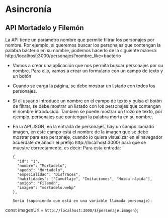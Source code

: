# Asincronía

## API Mortadelo y Filemón

La API tiene un parámetro nombre que permite filtrar los personajes por nombre. Por ejemplo, si queremos buscar los personajes que contengan la palabra bacterio en su nombre, podemos hacerlo de la siguiente manera:
http://localhost:3000/personajes?nombre_like=bacterio

- Vamos a crear una aplicación que nos permita buscar personajes por su nombre. Para ello, vamos a crear un formulario con un campo de texto y un botón
- Cuando se carga la página, se debe mostrar un listado con todos los personajes.

- Si el usuario introduce un nombre en el campo de texto y pulsa el botón de filtrar, se debe mostrar un listado con los personajes que contengan el nombre introducido. También se puede mostrar un trozo de texto, por ejemplo, personajes que contengan la palabra morta en su nombre.

- En la API JSON, en la entrada de personajes, hay un campo llamado imagen, en este campo está el nombre de la imagen que se debe mostrar para ese personaje, cuando lo quiera visualizar en el navegador acuérdate de añadir el prefijo http://localhost:3000/ para que se muestre correctamente, es decir:
  Para esta entrada:

      {
        "id": "1",
        "nombre": "Mortadelo",
        "apodo": "Mortadelo",
        "especialidad": "Disfraces",
        "habilidades": ["Camuflaje", "Imitaciones", "Huida rápida"],
        "amigo": "Filemón",
        "imagen": "mortadelo.webp"
      },

      Sería (suponiendo que está en una variable llamada personaje):

const imagenUrl = `http://localhost:3000/${personaje.imagen}`;
